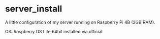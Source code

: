 # server_install
A little configuration of my server running on Raspberry Pi 4B (2GB RAM).

OS: Raspberry OS Lite 64bit installed via official 
